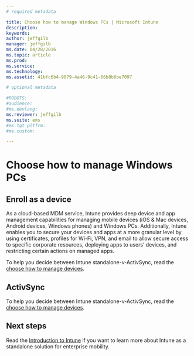```yaml
---
# required metadata

title: Choose how to manage Windows PCs | Microsoft Intune
description:
keywords:
author: jeffgilb
manager: jeffgilb
ms.date: 04/28/2016
ms.topic: article
ms.prod:
ms.service:
ms.technology:
ms.assetid: 41bfc6b4-9079-4a46-9c41-66b8b6be7097

# optional metadata

#ROBOTS:
#audience:
#ms.devlang:
ms.reviewer: jeffgilb
ms.suite: ems
#ms.tgt_pltfrm:
#ms.custom:

---
```


# Choose how to manage Windows PCs 

## Enroll as a device
As a cloud-based MDM service, Intune provides deep device and app management capabilities for managing mobile devices (iOS & Mac devices, Android devices, Windows phones) and Windows PCs. Additionally, Intune enables you to secure your devices and apps at a more granular level by using certificates, profiles for Wi-Fi, VPN, and email to allow secure access to specific corporate resources, deploying apps to users’ devices, and restricting certain actions on managed apps.  

To help you decide between Intune standalone-v-ActivSync, read the [choose how to manage devices](choose-manage-devices.md).


## ActivSync
To help you decide between Intune standalone-v-ActivSync, read the [choose how to manage devices](choose-manage-devices.md).


## Next steps
Read the [Introduction to Intune](introduction-to-microsoft-intune.md) if you want to learn more about Intune as a standalone solution for enterprise mobility.
